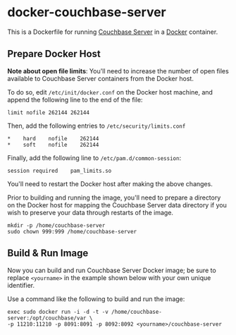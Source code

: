 # docker-couchbase-server

This is a Dockerfile for running [Couchbase Server](http://couchbase.com/)
in a [Docker](http://www.docker.io) container.

## Prepare Docker Host

**Note about open file limits**: You'll need to increase the number of open
files available to Couchbase Server containers from the Docker host.

To do so, edit `/etc/init/docker.conf` on the Docker host machine, and append
the following line to the end of the file:

```
limit nofile 262144 262144
```

Then, add the following entries to `/etc/security/limits.conf`

```
*    hard    nofile    262144
*    soft    nofile    262144
```

Finally, add the following line to `/etc/pam.d/common-session`:

```
session	required	pam_limits.so
```

You'll need to restart the Docker host after making the above changes.

Prior to building and running the image, you'll need to prepare a directory
on the Docker host for mapping the Couchbase Server data directory if you
wish to preserve your data through restarts of the image.

```
mkdir -p /home/couchbase-server
sudo chown 999:999 /home/couchbase-server
```

## Build & Run Image

Now you can build and run Couchbase Server Docker image; be sure to replace
`<yourname>` in the example shown below with your own unique identifier.

Use a command like the following to build and run the image:
  
``` 
exec sudo docker run -i -d -t -v /home/couchbase-server:/opt/couchbase/var \
-p 11210:11210 -p 8091:8091 -p 8092:8092 <yourname>/couchbase-server
```

